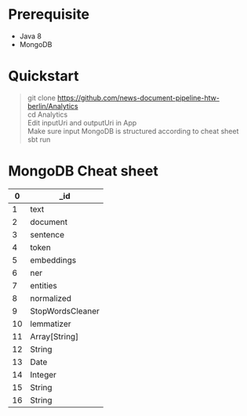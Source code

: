 # Prerequisite
+ Java 8
+ MongoDB

# Quickstart

> git clone https://github.com/news-document-pipeline-htw-berlin/Analytics \
> cd Analytics\
> Edit inputUri and outputUri in App\
> Make sure input MongoDB is structured according to cheat sheet \
> sbt run

# MongoDB Cheat sheet

| 0    |    _id  |
| ---- | ---- |
| 1    |  text    |
| 2    |  document    |
| 3    |  sentence   |
| 4    |  token|
| 5    |  embeddings    |
| 6    |  ner    |
| 7    |  entities    |
| 8    |  normalized    |
| 9    |  StopWordsCleaner    |
| 10   |  lemmatizer    |
| 11   |  Array[String]    |
| 12   |  String    |
| 13   |  Date    |
| 14   |  Integer    |
| 15   |  String    |
| 16   |  String    |

